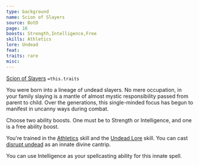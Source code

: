 ```yaml
---
type: background
name: Scion of Slayers 
source: BotD
page: 16
boosts: Strength,Intelligence,Free
skills: Athletics
lore: Undead
feat: 
traits: rare
misc: 
---
```


[Scion of Slayers](###%20Scion%20of%20Slayers)
`=this.traits`


You were born into a lineage of undead slayers. No mere occupation, in your family slaying is a mantle of almost mystic responsibility passed from parent to child. Over the generations, this single-minded focus has begun to manifest in uncanny ways during combat.

Choose two ability boosts. One must be to Strength or Intelligence, and one is a free ability boost.

You're trained in the [Athletics](Athletics) skill and the [Undead Lore](Undead%20Lore) skill. You can cast [disrupt undead](Disrupt%20Undead.md) as an innate divine cantrip.

You can use Intelligence as your spellcasting ability for this innate spell.

